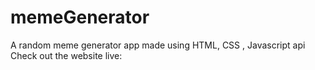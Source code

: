 # memeGenerator
A random meme generator app made using HTML, CSS , Javascript api
Check out the website live: 
